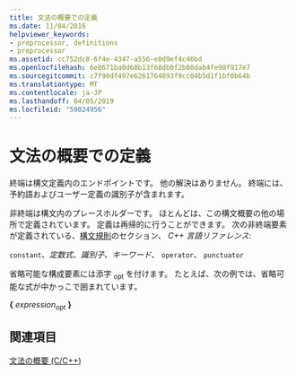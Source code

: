 ```yaml
---
title: 文法の概要での定義
ms.date: 11/04/2016
helpviewer_keywords:
- preprocessor, definitions
- preprocessor
ms.assetid: cc752dc8-6f4e-4347-a556-e0d9ef4c46bd
ms.openlocfilehash: 6e8671ba0d68b13f68db0f2b08dab4fe98f917e7
ms.sourcegitcommit: c7f90df497e6261764893f9cc04b5d1f1bf0b64b
ms.translationtype: MT
ms.contentlocale: ja-JP
ms.lasthandoff: 04/05/2019
ms.locfileid: "59024956"
---
```

# <a name="definitions-for-the-grammar-summary"></a>文法の概要での定義

終端は構文定義内のエンドポイントです。 他の解決はありません。 終端には、予約語およびユーザー定義の識別子が含まれます。

非終端は構文内のプレースホルダーです。 ほとんどは、この構文概要の他の場所で定義されています。 定義は再帰的に行うことができます。 次の非終端要素が定義されている、[構文規則](../cpp/lexical-conventions.md)のセクション、 *C++ 言語リファレンス*:

`constant`、*定数式*、*識別子*、*キーワード*、 `operator`、 `punctuator`

省略可能な構成要素には添字 <sub>opt</sub> を付けます。 たとえば、次の例では、省略可能な式が中かっこで囲まれています。

**{** *expression*<sub>opt</sub> **}**

## <a name="see-also"></a>関連項目

[文法の概要 (C/C++)](../preprocessor/grammar-summary-c-cpp.md)